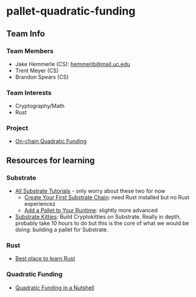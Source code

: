 # pallet-quadratic-funding

## Team Info

### Team Members

- Jake Hemmerle (CS): hemmerjb@mail.uc.edu
- Trent Meyer (CS)
- Brandon Spears (CS)

### Team Interests

- Cryptography/Math
- Rust

### Project

- [On-chain Quadratic Funding](https://github.com/w3f/Grants-Program/blob/master/rfps/on-chain-quadratic-funding.md)

## Resources for learning

### Substrate

- [All Substrate Tutorials](https://substrate.dev/en/tutorials) - only worry about these two for now
  - [Create Your First Substrate Chain](https://substrate.dev/docs/en/tutorials/create-your-first-substrate-chain/): need Rust installed but no Rust experiencez
  - [Add a Pallet to Your Runtime](https://substrate.dev/docs/en/tutorials/add-a-pallet/): slightly more advanced
- [Substrate Kitties](https://substrate.dev/substrate-how-to-guides/docs/tutorials/Kitties/overview): Build Cryptokitties on Substrate. Really in depth, probably take 10 hours to do but this is the core of what we would be doing: building a pallet for Substrate.

### Rust

- [Best place to learn Rust](https://www.rust-lang.org/learn)

### Quadratic Funding

- [Quadratic Funding in a Nutshell](https://ethgasstation.info/blog/quadratic-funding-in-a-nutshell/)
